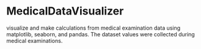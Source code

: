 # MedicalDataVisualizer
visualize and make calculations from medical examination data using matplotlib, seaborn, and pandas. The dataset values were collected during medical examinations.

